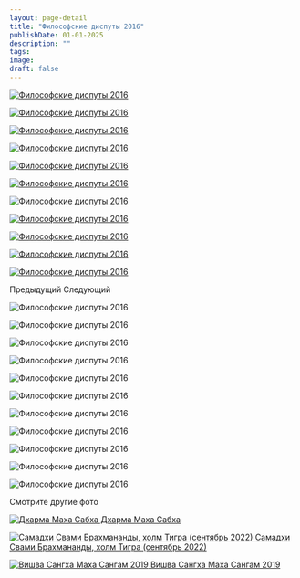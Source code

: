 ```yaml
---
layout: page-detail
title: "Философские диспуты 2016"
publishDate: 01-01-2025
description: ""
tags:
image:
draft: false
---
```


[ ![Философские диспуты 2016](/upload/iblock/4c3/4c35b3360ed71e8a6fa79f2aff4bc582.jpg) ](/upload/iblock/4c3/4c35b3360ed71e8a6fa79f2aff4bc582.jpg) 

[ ![Философские диспуты 2016](/upload/iblock/cb0/cb06d75339b970cc56afd77e4520a6ca.jpg) ](/upload/iblock/cb0/cb06d75339b970cc56afd77e4520a6ca.jpg) 

[ ![Философские диспуты 2016](/upload/iblock/990/990aa68fea984c9948c74fd33ecacb6b.jpg) ](/upload/iblock/990/990aa68fea984c9948c74fd33ecacb6b.jpg) 

[ ![Философские диспуты 2016](/upload/iblock/4aa/4aac96d9cef2e70a86854b8b6e402b71.jpg) ](/upload/iblock/4aa/4aac96d9cef2e70a86854b8b6e402b71.jpg) 

[ ![Философские диспуты 2016](/upload/iblock/b14/b1466d457bce247ee40d100639dddacf.jpg) ](/upload/iblock/b14/b1466d457bce247ee40d100639dddacf.jpg) 

[ ![Философские диспуты 2016](/upload/iblock/4c2/4c297261c371be35befda9e805230f0c.jpg) ](/upload/iblock/4c2/4c297261c371be35befda9e805230f0c.jpg) 

[ ![Философские диспуты 2016](/upload/iblock/c24/c24cf98ca4e1354c7494561f8bb5dfe8.jpg) ](/upload/iblock/c24/c24cf98ca4e1354c7494561f8bb5dfe8.jpg) 

[ ![Философские диспуты 2016](/upload/iblock/f60/f60a47d58789e054a801e5d524035276.jpg) ](/upload/iblock/f60/f60a47d58789e054a801e5d524035276.jpg) 

[ ![Философские диспуты 2016](/upload/iblock/6c2/6c293073eb61908400f235ff5583ca0b.jpg) ](/upload/iblock/6c2/6c293073eb61908400f235ff5583ca0b.jpg) 

[ ![Философские диспуты 2016](/upload/iblock/e8e/e8ed9cb38febc084d301865122155046.jpg) ](/upload/iblock/e8e/e8ed9cb38febc084d301865122155046.jpg) 

[ ![Философские диспуты 2016](/upload/iblock/739/7391f072e45e9e67d53800960e66304c.jpg) ](/upload/iblock/739/7391f072e45e9e67d53800960e66304c.jpg) 

Предыдущий Следующий 

![Философские диспуты 2016](/upload/iblock/4c3/4c35b3360ed71e8a6fa79f2aff4bc582.jpg) 

![Философские диспуты 2016](/upload/iblock/cb0/cb06d75339b970cc56afd77e4520a6ca.jpg) 

![Философские диспуты 2016](/upload/iblock/990/990aa68fea984c9948c74fd33ecacb6b.jpg) 

![Философские диспуты 2016](/upload/iblock/4aa/4aac96d9cef2e70a86854b8b6e402b71.jpg) 

![Философские диспуты 2016](/upload/iblock/b14/b1466d457bce247ee40d100639dddacf.jpg) 

![Философские диспуты 2016](/upload/iblock/4c2/4c297261c371be35befda9e805230f0c.jpg) 

![Философские диспуты 2016](/upload/iblock/c24/c24cf98ca4e1354c7494561f8bb5dfe8.jpg) 

![Философские диспуты 2016](/upload/iblock/f60/f60a47d58789e054a801e5d524035276.jpg) 

![Философские диспуты 2016](/upload/iblock/6c2/6c293073eb61908400f235ff5583ca0b.jpg) 

![Философские диспуты 2016](/upload/iblock/e8e/e8ed9cb38febc084d301865122155046.jpg) 

![Философские диспуты 2016](/upload/iblock/739/7391f072e45e9e67d53800960e66304c.jpg) 

Смотрите другие фото

[ ![Дхарма Маха Сабха](/upload/iblock/24f/24f162295753932bca86af85412ffdfe.jpg) Дхарма Маха Сабха ](/foto/dkharma-makha-sabkha/) 

[ ![Самадхи Свами Брахмананды, холм Тигра (сентябрь 2022)](/upload/iblock/2f1/2f1af08cff8520d28eb469a237483d7b.jpg) Самадхи Свами Брахмананды, холм Тигра (сентябрь 2022) ](/foto/kholm-tigra-samadkhi-svami-brakhmanandy-sentyabr-2022/) 

[ ![Вишва Сангха Маха Сангам 2019](/upload/iblock/70f/70f380cc17222d72d453ddad75e7973a.JPG) Вишва Сангха Маха Сангам 2019 ](/foto/vishva-sangkha-makha-sangam-2019/) 
